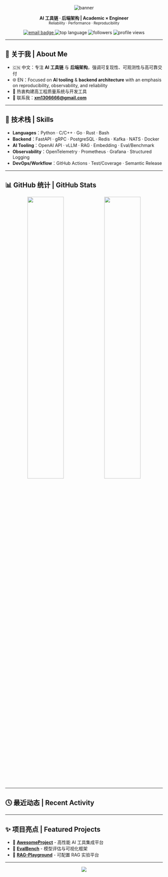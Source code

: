 <!-- Profile README for DestinyDevL | Style: Academic × Engineer -->

<p align="center">
  <img src="https://capsule-render.vercel.app/api?type=waving&color=4b6cb7&height=200&section=header&text=DestinyDevL&fontSize=48&fontAlignY=40&animation=fadeIn" alt="banner" />
</p>

<p align="center">
  <strong>AI 工具链 · 后端架构 | Academic × Engineer</strong><br />
  <sub>Reliability · Performance · Reproducibility</sub>
</p>

<p align="center">
  <a href="mailto:xm1306666@gmail.com">
    <img src="https://img.shields.io/badge/email-xm1306666@gmail.com-blue?style=flat&logo=gmail" alt="email badge" />
  </a>
  <img src="https://img.shields.io/github/languages/top/DestinyDevL/DestinyDevL?style=flat&color=success" alt="top language" />
  <img src="https://img.shields.io/github/followers/DestinyDevL?style=flat&color=yellow" alt="followers" />
  <img src="https://komarev.com/ghpvc/?username=DestinyDevL&style=flat&color=lightgrey" alt="profile views" />
</p>

---

## 👋 关于我 | About Me

- 🇨🇳 中文：专注 **AI 工具链** 与 **后端架构**，强调可复现性、可观测性与高可靠交付  
- 🌐 EN：Focused on **AI tooling** & **backend architecture** with an emphasis on reproducibility, observability, and reliability  
- 🎯 热衷构建高工程质量系统与开发工具  
- 📧 联系我：**xm1306666@gmail.com**

---

## 🧰 技术栈 | Skills

- **Languages**：Python · C/C++ · Go · Rust · Bash  
- **Backend**：FastAPI · gRPC · PostgreSQL · Redis · Kafka · NATS · Docker  
- **AI Tooling**：OpenAI API · vLLM · RAG · Embedding · Eval/Benchmark  
- **Observability**：OpenTelemetry · Prometheus · Grafana · Structured Logging  
- **DevOps/Workflow**：GitHub Actions · Test/Coverage · Semantic Release

---

## 📊 GitHub 统计 | GitHub Stats

<p align="center">
  <img src="https://github-readme-stats.vercel.app/api?username=DestinyDevL&show_icons=true&theme=radical&hide_title=true&hide_rank=true" width="48%" />
  <img src="https://github-readme-stats.vercel.app/api/top-langs/?username=DestinyDevL&layout=compact&theme=radical&hide_title=true" width="48%" />
</p>

---

## 🕓 最近动态 | Recent Activity

<!--START_SECTION:activity-->
<!--END_SECTION:activity-->

<!--（需启用 GitHub Actions。推荐插件：[readme-activity-graph](https://github.com/Ashutosh00710/github-readme-activity-graph)）-->

---

## ✨ 项目亮点 | Featured Projects

- 🔭 [**AwesomeProject**](#) - 高性能 AI 工具集成平台  
- 🧪 [**EvalBench**](#) - 模型评估与可视化框架  
- 🔌 [**RAG-Playground**](#) - 可配置 RAG 实验平台  

---

<p align="center">
  <img src="https://capsule-render.vercel.app/api?type=waving&color=182848&height=100&section=footer" />
</p>
